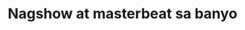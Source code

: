 ---
layout: post
title: Nagshow at masterbeat sa banyo
duration: '03:34'
view: 122
rate: 2
video: 'https://flashservice.xvideos.com/embedframe/26306193'
category: 
 - pinay
 - pov
 - masterbate
tags: 
 - pinay-sex
 - nagparaos
 - nene
 - show
 - webcam
 - flawless
 - masterbate
priority: 0.9
changefreq: daily
---